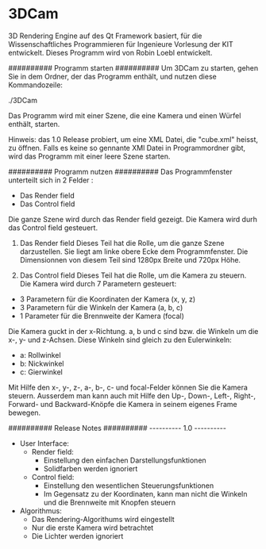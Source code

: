 # 3DCam
3D Rendering Engine auf des Qt Framework basiert, für die Wissenschaftliches Programmieren für Ingenieure Vorlesung der KIT entwickelt.
Dieses Programm wird von Robin Loebl entwickelt.

########## Programm starten ##########
Um 3DCam zu starten, gehen Sie in dem Ordner, der das Programm enthält, und nutzen diese Kommandozeile:

./3DCam

Das Programm wird mit einer Szene, die eine Kamera und einen Würfel enthält, starten.

Hinweis: das 1.0 Release probiert, um eine XML Datei, die "cube.xml" heisst, zu öffnen. Falls es keine so gennante XMl Datei in Programmordner gibt, wird das Programm mit einer leere Szene starten.


########## Programm nutzen ##########
Das Programmfenster unterteilt sich in 2 Felder :

* Das Render field
* Das Control field

Die ganze Szene wird durch das Render field gezeigt.
Die Kamera wird durh das Control field gesteuert.

1. Das Render field
Dieses Teil hat die Rolle, um die ganze Szene darzustellen. Sie liegt am linke obere Ecke dem Programmfenster. Die Dimensionnen von diesem Teil sind 1280px Breite und 720px Höhe.

2. Das Control field
Dieses Teil hat die Rolle, um die Kamera zu steuern. Die Kamera wird durch 7 Parametern gesteuert:

* 3 Parametern für die Koordinaten der Kamera (x, y, z)
* 3 Parametern für die Winkeln der Kamera (a, b, c)
* 1 Parameter für die Brennweite der Kamera (focal)

Die Kamera guckt in der x-Richtung. a, b und c sind bzw. die Winkeln um die x-, y- und z-Achsen. Diese Winkeln sind gleich zu den Eulerwinkeln:
* a: Rollwinkel
* b: Nickwinkel
* c: Gierwinkel

Mit Hilfe den x-, y-, z-, a-, b-, c- und focal-Felder können Sie die Kamera steuern. Ausserdem man kann auch mit Hilfe den Up-, Down-, Left-, Right-, Forward- und Backward-Knöpfe die Kamera in seinem eigenes Frame bewegen.


########## Release Notes ##########
---------- 1.0 ----------
* User Interface:
	* Render field:
		* Einstellung den einfachen Darstellungsfunktionen
		* Solidfarben werden ignoriert
	* Control field:
		* Einstellung den wesentlichen Steuerungsfunktionen
		* Im Gegensatz zu der Koordinaten, kann man nicht die Winkeln und die Brennweite mit Knopfen steuern
* Algorithmus:
	* Das Rendering-Algorithums wird eingestellt
	* Nur die erste Kamera wird betrachtet
	* Die Lichter werden ignoriert
